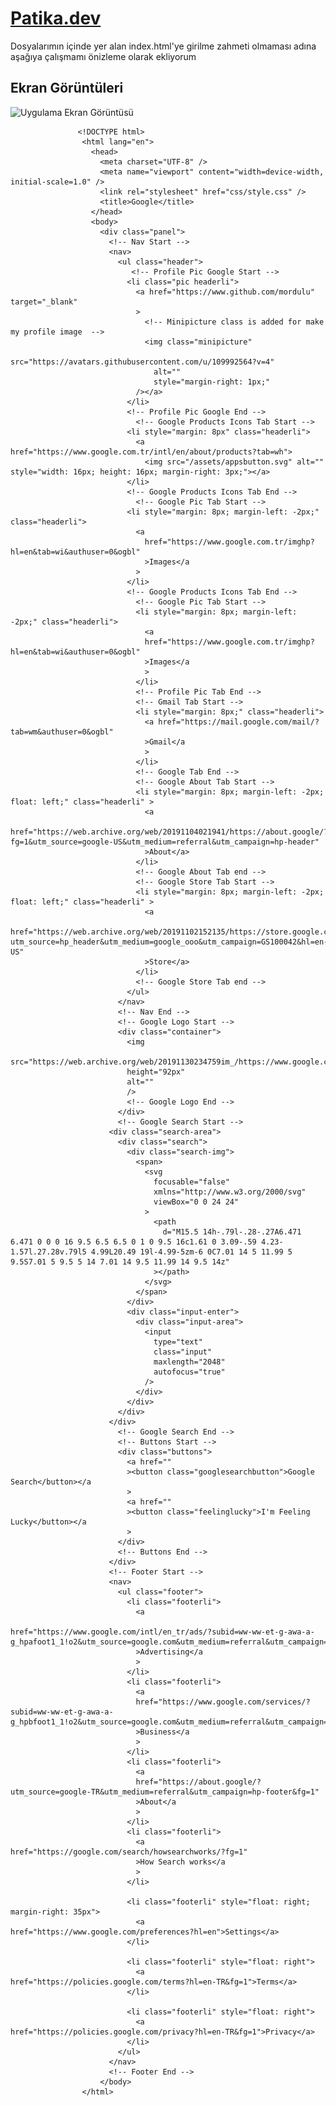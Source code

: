 
# [Patika.dev](https://github.com/mordulu)

Dosyalarımın içinde yer alan index.html'ye girilme zahmeti olmaması adına aşağıya çalışmamı önizleme olarak ekliyorum

## Ekran Görüntüleri

![Uygulama Ekran Görüntüsü](https://i.hizliresim.com/kq7iosy.jpg)
      
                   <!DOCTYPE html>
                    <html lang="en">
                      <head>
                        <meta charset="UTF-8" />
                        <meta name="viewport" content="width=device-width, initial-scale=1.0" />
                        <link rel="stylesheet" href="css/style.css" />
                        <title>Google</title>
                      </head>
                      <body>
                        <div class="panel">
                          <!-- Nav Start -->
                          <nav>
                            <ul class="header">
                               <!-- Profile Pic Google Start -->
                              <li class="pic headerli">
                                <a href="https://www.github.com/mordulu" target="_blank" 
                                > 
                                  <!-- Minipicture class is added for make my profile image  -->
                                  <img class="minipicture"
                                    src="https://avatars.githubusercontent.com/u/109992564?v=4"
                                    alt=""
                                    style="margin-right: 1px;"
                                /></a>
                              </li>
                              <!-- Profile Pic Google End -->
                                <!-- Google Products Icons Tab Start -->
                              <li style="margin: 8px" class="headerli">
                                <a href="https://www.google.com.tr/intl/en/about/products?tab=wh">
                                  <img src="/assets/appsbutton.svg" alt="" style="width: 16px; height: 16px; margin-right: 3px;"></a>
                              </li>
                              <!-- Google Products Icons Tab End -->
                                <!-- Google Pic Tab Start -->
                              <li style="margin: 8px; margin-left: -2px;" class="headerli">
                                <a
                                  href="https://www.google.com.tr/imghp?hl=en&tab=wi&authuser=0&ogbl"
                                  >Images</a
                                >
                              </li>
                              <!-- Google Products Icons Tab End -->
                                <!-- Google Pic Tab Start -->
                                <li style="margin: 8px; margin-left: -2px;" class="headerli">
                                  <a
                                  href="https://www.google.com.tr/imghp?hl=en&tab=wi&authuser=0&ogbl"
                                  >Images</a
                                  >
                                </li>
                                <!-- Profile Pic Tab End -->
                                <!-- Gmail Tab Start -->
                                <li style="margin: 8px;" class="headerli">
                                  <a href="https://mail.google.com/mail/?tab=wm&authuser=0&ogbl"
                                  >Gmail</a
                                  >
                                </li>
                                <!-- Google Tab End -->
                                <!-- Google About Tab Start -->
                                <li style="margin: 8px; margin-left: -2px; float: left;" class="headerli" >
                                  <a
                                  href="https://web.archive.org/web/20191104021941/https://about.google/?fg=1&utm_source=google-US&utm_medium=referral&utm_campaign=hp-header"
                                  >About</a>
                                </li>
                                <!-- Google About Tab end -->
                                <!-- Google Store Tab Start -->
                                <li style="margin: 8px; margin-left: -2px; float: left;" class="headerli" >
                                  <a
                                  href="https://web.archive.org/web/20191102152135/https://store.google.com/US?utm_source=hp_header&utm_medium=google_ooo&utm_campaign=GS100042&hl=en-US"
                                  >Store</a>
                                </li>
                                <!-- Google Store Tab end -->
                              </ul>
                            </nav>
                            <!-- Nav End -->
                            <!-- Google Logo Start -->
                            <div class="container">
                              <img
                              src="https://web.archive.org/web/20191130234759im_/https://www.google.com/images/branding/googlelogo/1x/googlelogo_color_272x92dp.png"
                              height="92px"
                              alt=""
                              />
                              <!-- Google Logo End -->
                            </div>
                            <!-- Google Search Start -->
                          <div class="search-area">
                            <div class="search">
                              <div class="search-img">
                                <span>
                                  <svg
                                    focusable="false"
                                    xmlns="http://www.w3.org/2000/svg"
                                    viewBox="0 0 24 24"
                                  >
                                    <path
                                      d="M15.5 14h-.79l-.28-.27A6.471 6.471 0 0 0 16 9.5 6.5 6.5 0 1 0 9.5 16c1.61 0 3.09-.59 4.23-1.57l.27.28v.79l5 4.99L20.49 19l-4.99-5zm-6 0C7.01 14 5 11.99 5 9.5S7.01 5 9.5 5 14 7.01 14 9.5 11.99 14 9.5 14z"
                                    ></path>
                                  </svg>
                                </span>
                              </div>
                              <div class="input-enter">
                                <div class="input-area">
                                  <input
                                    type="text"
                                    class="input"
                                    maxlength="2048"
                                    autofocus="true"
                                  />
                                </div>
                              </div>
                            </div>
                          </div>
                            <!-- Google Search End -->
                            <!-- Buttons Start -->
                            <div class="buttons">
                              <a href=""
                              ><button class="googlesearchbutton">Google Search</button></a
                              >
                              <a href=""
                              ><button class="feelinglucky">I'm Feeling Lucky</button></a
                              >
                            </div>
                            <!-- Buttons End -->
                          </div>
                          <!-- Footer Start -->
                          <nav>
                            <ul class="footer">
                              <li class="footerli">
                                <a
                                href="https://www.google.com/intl/en_tr/ads/?subid=ww-ww-et-g-awa-a-g_hpafoot1_1!o2&utm_source=google.com&utm_medium=referral&utm_campaign=google_hpafooter&fg=1"
                                >Advertising</a
                                >
                              </li>
                              <li class="footerli">
                                <a
                                href="https://www.google.com/services/?subid=ww-ww-et-g-awa-a-g_hpbfoot1_1!o2&utm_source=google.com&utm_medium=referral&utm_campaign=google_hpbfooter&fg=1"
                                >Business</a
                                >
                              </li>
                              <li class="footerli">
                                <a
                                href="https://about.google/?utm_source=google-TR&utm_medium=referral&utm_campaign=hp-footer&fg=1"
                                >About</a
                                >
                              </li>
                              <li class="footerli">
                                <a href="https://google.com/search/howsearchworks/?fg=1"
                                >How Search works</a
                                >
                              </li>

                              <li class="footerli" style="float: right; margin-right: 35px">
                                <a href="https://www.google.com/preferences?hl=en">Settings</a>
                              </li>

                              <li class="footerli" style="float: right">
                                <a href="https://policies.google.com/terms?hl=en-TR&fg=1">Terms</a>
                              </li>

                              <li class="footerli" style="float: right">
                                <a href="https://policies.google.com/privacy?hl=en-TR&fg=1">Privacy</a>
                              </li>
                            </ul>
                          </nav>
                          <!-- Footer End -->
                        </body>
                    </html>
